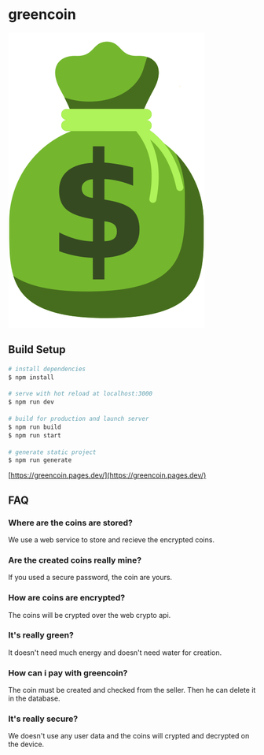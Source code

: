 # greencoin

![greencoin](static/icon.svg?raw=true "greencoin")

## Build Setup

```bash
# install dependencies
$ npm install

# serve with hot reload at localhost:3000
$ npm run dev

# build for production and launch server
$ npm run build
$ npm run start

# generate static project
$ npm run generate
```

[https://greencoin.pages.dev/](https://greencoin.pages.dev/)


## FAQ

### Where are the coins are stored?
We use a web service to store and recieve the encrypted coins.
### Are the created coins really mine?
If you used a secure password, the coin are yours.
### How are coins are encrypted?
The coins will be crypted over the web crypto api.
### It's really green?
It doesn't need much energy and doesn't need water for creation.
### How can i pay with greencoin?
The coin must be created and checked from the seller. Then he can delete it in the database.
### It's really secure?
We doesn't use any user data and the coins will crypted and decrypted on the device.
